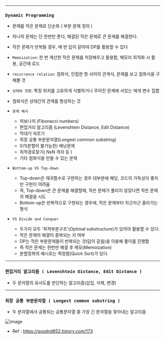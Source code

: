 
---------------------------------------

### `Dynamic Programming`
  - 문제를 작은 문제로 단순화 ( 부분 문제 정의 )
  - 하나의 문제는 단 한번만 푼다, 해결된 작은 문제로 큰 문제를 해결한다.
  - 작은 문제가 반복될 경우, 매 번 답이 같아야 DP를 활용할 수 있다
  - `Memoization`: 한 번 계산한 작은 문제를 저장해두고 활용함, 메모리 최적화 시 활용, 공간에 로드
  - `recurrence relation`: 점화식, 인접한 항 사이의 관계식, 문제를 보고 점화식을 구해볼 것
  - `상태와 전환`: 특정 위치를 고유하게 식별하거나 주어진 문제에 서있는 매개 변수 집합
  - 점화식은 상태간의 관계를 형성하는 것

- `문제 예시`
    - 피보나치 (Fibonacci numbers)
    - 편집거리 알고리즘 (Levenshtein Distance, Edit Distance)
    - 막대기 자르기
    - 최장 공통 부분문자열(Longest common substring)
    - 0/1(분할이 불가능한) 배낭문제
    - 최적경로찾기( NxN 격자 등 )
    - 기타 점화식을 만들 수 있는 문제

- `Bottom-up VS Top-down`
    - Top-down은 재귀함수로 구현하는 경우 대부분에 해당, 코드의 가독성이 좋지만 구현이 어려움
    - 즉, Top-down은 큰 문제를 해결할때, 작은 문제가 풀리지 않았다면 작은 문제의 해결을 시도
    - Bottom-up은 반복적으로 구현되는 경우에, 작은 문제부터 차근차근 올라가는 형식

- `VS Divide and Conquer`
    - 두가지 모두 '최적부분구조'(Optimal substructure)가 있어야 활용할 수 있다.
    - 작은 문제의 해결이 중복되는 지 여부
    - DP는 작은 부분문제들이 반복되는 것(답이 같음)을 이용해 풀이를 진행함
    - 즉 작은 문제는 한번만 해결 후 메모(Memoization)
    - 분할정복의 예시로는 퀵정렬(Quick Sort)가 있다.

-----------------------------------------------------

### `편집거리 알고리즘 ( Levenshtein Distance, Edit Distance ) `

  - 두 문자열의 유사도를 판단하는 알고리즘(삽입, 삭제, 변경)


-----------------------------------------------------

### `최장 공통 부분문자열 ( Longest common substring ) `

  - 두 문자열에서 공통되는 공통문자열 중 가장 긴 문자열을 찾아내는 알고리즘
  
![image](https://user-images.githubusercontent.com/15559593/132098664-e7eee763-e5d9-4168-8417-e393531a865d.png)
  - Ref : https://gusdnd852.tistory.com/173

